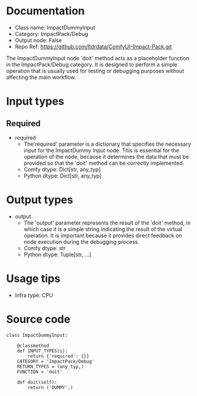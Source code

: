 # Documentation
- Class name: ImpactDummyInput
- Category: ImpactPack/Debug
- Output node: False
- Repo Ref: https://github.com/ltdrdata/ComfyUI-Impact-Pack.git

The ImpactDummyInput node 'doit' method acts as a placeholder function in the ImpactPack/Debug category. It is designed to perform a simple operation that is usually used for testing or debugging purposes without affecting the main workflow.

# Input types
## Required
- required
    - The'required' parameter is a dictionary that specifies the necessary input for the ImpactDummy Input node. This is essential for the operation of the node, because it determines the data that must be provided so that the 'doit' method can be correctly implemented.
    - Comfy dtype: Dict[str, any_typ]
    - Python dtype: Dict[str, any_typ]

# Output types
- output
    - The 'output' parameter represents the result of the 'doit' method, in which case it is a simple string indicating the result of the virtual operation. It is important because it provides direct feedback on node execution during the debugging process.
    - Comfy dtype: str
    - Python dtype: Tuple[str, ...]

# Usage tips
- Infra type: CPU

# Source code
```
class ImpactDummyInput:

    @classmethod
    def INPUT_TYPES(s):
        return {'required': {}}
    CATEGORY = 'ImpactPack/Debug'
    RETURN_TYPES = (any_typ,)
    FUNCTION = 'doit'

    def doit(self):
        return ('DUMMY',)
```